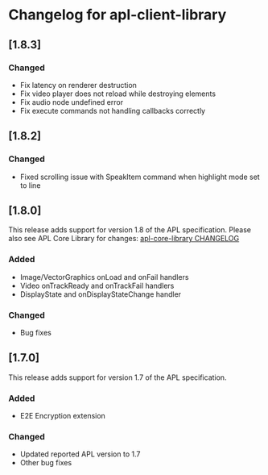 # Changelog for apl-client-library
## [1.8.3]

### Changed

- Fix latency on renderer destruction
- Fix video player does not reload while destroying elements
- Fix audio node undefined error
- Fix execute commands not handling callbacks correctly

## [1.8.2]

### Changed

- Fixed scrolling issue with SpeakItem command when highlight mode set to line

## [1.8.0]

This release adds support for version 1.8 of the APL specification. Please also see APL Core Library for changes: [apl-core-library CHANGELOG](https://github.com/alexa/apl-core-library/blob/master/CHANGELOG.md)

### Added

- Image/VectorGraphics onLoad and onFail handlers
- Video onTrackReady and onTrackFail handlers
- DisplayState and onDisplayStateChange handler

### Changed

- Bug fixes

## [1.7.0]

This release adds support for version 1.7 of the APL specification.

### Added

- E2E Encryption extension

### Changed

- Updated reported APL version to 1.7
- Other bug fixes
